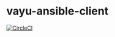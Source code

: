 # vayu-ansible-client

[![CircleCI](https://circleci.com/gh/vayuadm/vayu-ansible-client.svg?style=svg)](https://circleci.com/gh/vayuadm/vayu-ansible-client)
